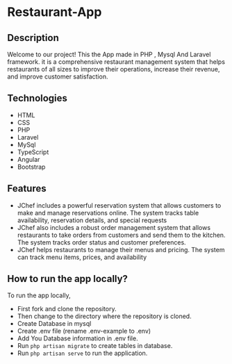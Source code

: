 # Restaurant-App

## Description

Welcome to our project! This the App made in PHP , Mysql And Laravel framework. it is a comprehensive restaurant management system that helps restaurants of all sizes to improve their operations, increase their revenue, and improve customer satisfaction.

## Technologies

- HTML
- CSS
- PHP
- Laravel
- MySql
- TypeScript
- Angular
- Bootstrap


## Features

- JChef includes a powerful reservation system that allows customers to make and manage reservations online. The system tracks table availability, reservation details, and special requests
- JChef also includes a robust order management system that allows restaurants to take orders from customers and send them to the kitchen. The system tracks order status and customer preferences.
- JChef helps restaurants to manage their menus and pricing. The system can track menu items, prices, and availability

## How to run the app locally?

To run the app locally,

- First fork and clone the repository.
- Then change to the directory where the repository is cloned.
- Create Database in mysql 
- Create .env file (rename .env-example to .env)
- Add You Database information in .env file.
- Run `php artisan migrate` to create tables in database.
- Run `php artisan serve` to run the application.
